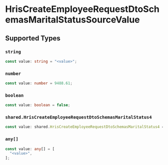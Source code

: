 # HrisCreateEmployeeRequestDtoSchemasMaritalStatusSourceValue


## Supported Types

### `string`

```typescript
const value: string = "<value>";
```

### `number`

```typescript
const value: number = 9488.61;
```

### `boolean`

```typescript
const value: boolean = false;
```

### `shared.HrisCreateEmployeeRequestDtoSchemasMaritalStatus4`

```typescript
const value: shared.HrisCreateEmployeeRequestDtoSchemasMaritalStatus4 = {};
```

### `any[]`

```typescript
const value: any[] = [
  "<value>",
];
```

